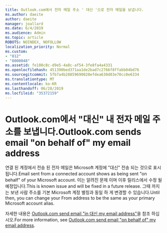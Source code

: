 ```yaml
---
title: Outlook.com에서 전자 메일 주소 ' 대신 '으로 전자 메일을 보냅니다.
ms.author: daeite
author: daeite
manager: joallard
ms.date: 6/4/2019
ms.audience: Admin
ms.topic: article
ROBOTS: NOINDEX, NOFOLLOW
localization_priority: Normal
ms.custom:
- "812"
- "8000048"
ms.assetid: fe180c8c-d9e5-4a8c-af54-3fe8fa4a4331
ms.openlocfilehash: 451390bed371aa1de2bad7c2766f8ffabb04bd76
ms.sourcegitcommit: 5fb7a4b28859690020efdea630d03e70cc0e6334
ms.translationtype: MT
ms.contentlocale: ko-KR
ms.lasthandoff: 06/28/2019
ms.locfileid: "35372159"
---
```

# <a name="outlookcom-sends-email-on-behalf-of-my-email-address"></a><span data-ttu-id="cb755-102">Outlook.com에서 "대신" 내 전자 메일 주소를 보냅니다.</span><span class="sxs-lookup"><span data-stu-id="cb755-102">Outlook.com sends email "on behalf of" my email address</span></span>

<span data-ttu-id="cb755-103">연결 된 계정에서 전송 된 전자 메일은 Microsoft 계정에 "대신" 전송 되는 것으로 표시 됩니다.</span><span class="sxs-lookup"><span data-stu-id="cb755-103">Email sent from a connected account shows as being sent "on behalf" of your Microsoft account.</span></span> <span data-ttu-id="cb755-104">이는 알려진 문제 이며 이후 릴리스에서 수정 될 예정입니다.</span><span class="sxs-lookup"><span data-stu-id="cb755-104">This is known issue and will be fixed in a future release.</span></span> <span data-ttu-id="cb755-105">그때 까지는 보낸 사람 주소를 기본 Microsoft 계정 별칭과 동일 하 게 변경할 수 있습니다.</span><span class="sxs-lookup"><span data-stu-id="cb755-105">Until then, you can change your From address to be the same as your primary Microsoft account alias.</span></span>
  
<span data-ttu-id="cb755-106">자세한 내용은 [Outlook.com send email "in 대신 my email address"](https://go.microsoft.com/fwlink/p/?linkid=2001600&amp;clcid=0x409)을 참조 하십시오.</span><span class="sxs-lookup"><span data-stu-id="cb755-106">For more information, see [Outlook.com send email "on behalf of" my email address](https://go.microsoft.com/fwlink/p/?linkid=2001600&amp;clcid=0x409).</span></span>
